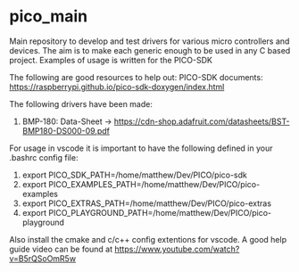 # pico_main
Main repository to develop and test drivers for various micro controllers and devices. The aim is to make each generic enough to be used in any C based project.
Examples of usage is written for the PICO-SDK

The following are good resources to help out:
PICO-SDK documents: https://raspberrypi.github.io/pico-sdk-doxygen/index.html

The following drivers have been made:
1) BMP-180: Data-Sheet -> https://cdn-shop.adafruit.com/datasheets/BST-BMP180-DS000-09.pdf

For usage in vscode it is important to have the following defined in your .bashrc config file:
1) export PICO_SDK_PATH=/home/matthew/Dev/PICO/pico-sdk
2) export PICO_EXAMPLES_PATH=/home/matthew/Dev/PICO/pico-examples
3) export PICO_EXTRAS_PATH=/home/matthew/Dev/PICO/pico-extras
4) export PICO_PLAYGROUND_PATH=/home/matthew/Dev/PICO/pico-playground

Also install the cmake and c/c++ config extentions for vscode. 
A good help guide video can be found at https://www.youtube.com/watch?v=B5rQSoOmR5w